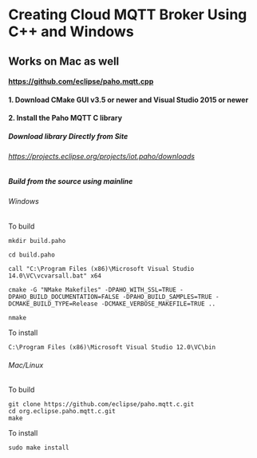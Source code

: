 # Creating Cloud MQTT Broker Using C++ and Windows
## Works on Mac as well
#### https://github.com/eclipse/paho.mqtt.cpp

#### 1. Download CMake GUI v3.5 or newer and Visual Studio 2015 or newer
#### 2. Install the Paho MQTT C library
##### Download library Directly from Site
###### https://projects.eclipse.org/projects/iot.paho/downloads
##### Build from the source using mainline
###### Windows
To build
```
mkdir build.paho

cd build.paho

call "C:\Program Files (x86)\Microsoft Visual Studio 14.0\VC\vcvarsall.bat" x64

cmake -G "NMake Makefiles" -DPAHO_WITH_SSL=TRUE -DPAHO_BUILD_DOCUMENTATION=FALSE -DPAHO_BUILD_SAMPLES=TRUE -DCMAKE_BUILD_TYPE=Release -DCMAKE_VERBOSE_MAKEFILE=TRUE ..

nmake
```

To install
```
C:\Program Files (x86)\Microsoft Visual Studio 12.0\VC\bin
```
###### Mac/Linux
To build
```
git clone https://github.com/eclipse/paho.mqtt.c.git
cd org.eclipse.paho.mqtt.c.git
make
```
To install
```
sudo make install
```
